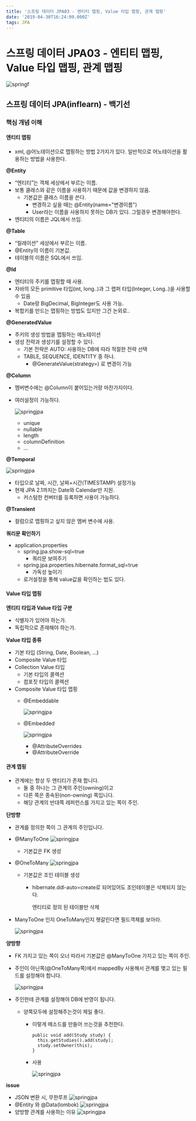 ```yaml
---
title: '스프링 데이터 JPA03 - 엔티티 맵핑, Value 타입 맵핑, 관계 맵핑'
date: '2019-04-30T16:24:09.000Z'
tags: JPA
---
```


# 스프링 데이터 JPA03 - 엔티티 맵핑, Value 타입 맵핑, 관계 맵핑

![springf](../../.gitbook/assets/jpa_logo.png)

## 스프링 데이터 JPA\(inflearn\) - 백기선

### 핵심 개념 이해

#### 엔티티 맵핑

* xml, @어노테이션으로 맵핑하는 방법 2가지가 있다. 일반적으로 어노테이션을 활용하는 방법을 사용한다.

**@Entity**

* “엔티티”는 객체 세상에서 부르는 이름.
* 보통 클래스와 같은 이름을 사용하기 때문에 값을 변경하지 않음.
  * 기본값은 클래스 이름을 쓴다.
    * 변경하고 싶을 때는 @Entity\(name="변경이름"\)
    * User라는 이름을 사용하지 못하는 DB가 있다. 그럴경우 변경해야한다.
* 엔티티의 이름은 JQL에서 쓰임.

**@Table**

* “릴레이션" 세상에서 부르는 이름.
* @Entity의 이름이 기본값.
* 테이블의 이름은 SQL에서 쓰임.

**@Id**

* 엔티티의 주키를 맵핑할 때 사용.
* 자바의 모든 primitive 타입\(int, long..\)과 그 랩퍼 타입\(Integer, Long..\)을 사용할 수 있음
  * Date랑 BigDecimal, BigInteger도 사용 가능.
* 복합키를 만드는 맵핑하는 방법도 있지만 그건 논외로..

**@GeneratedValue**

* 주키의 생성 방법을 맵핑하는 애노테이션
* 생성 전략과 생성기를 설정할 수 있다.
  * 기본 전략은 AUTO: 사용하는 DB에 따라 적절한 전략 선택
  * TABLE, SEQUENCE, IDENTITY 중 하나.
    * @GenerateValue\(strategy=\) 로 변경이 가능

**@Column**

* 멤버변수에는 @Column이 붙어있는거랑 마찬가지이다.
* 여러설정이 가능하다. 

    ![springjpa](../../.gitbook/assets/jpa03-1.png)

  * unique
  * nullable
  * length
  * columnDefinition
  * ...

**@Temporal**

![springjpa](../../.gitbook/assets/jpa03-2.png)

* 타입으로 날짜, 시간, 날짜+시간\(TIMESTAMP\) 설정가능
* 현재 JPA 2.1까지는 Date와 Calendar만 지원.
  * 커스텀한 컨버터를 등록하면 사용이 가능하다.

**@Transient**

* 컬럼으로 맵핑하고 싶지 않은 멤버 변수에 사용.

**쿼리문 확인하기**

* application.properties
  * spring.jpa.show-sql=true
    * 쿼리문 보여주기
  * spring.jpa.properties.hibernate.format\_sql=true
    * 가독성 높이기
  * 로거설정을 통해 value값을 확인하는 법도 있다.

#### Value 타입 맵핑

**엔티티 타입과 Value 타입 구분**

* 식별자가 있어야 하는가.
* 독립적으로 존재해야 하는가.

**Value 타입 종류**

* 기본 타입 \(String, Date, Boolean, ...\)
* Composite Value 타입
* Collection Value 타입
  * 기본 타입의 콜렉션
  * 컴포짓 타입의 콜렉션
* Composite Value 타입 맵핑
  * @Embeddable

    ![springjpa](../../.gitbook/assets/jpa03-3.png)

  * @Embedded

      ![springjpa](../../.gitbook/assets/jpa03-4.png)

    * @AttributeOverrides
    * @AttributeOverride

#### 관계 맵핑

* 관계에는 항상 두 엔티티가 존재 합니다.
  * 둘 중 하나는 그 관계의 주인\(owning\)이고
  * 다른 쪽은 종속된\(non-owning\) 쪽입니다.
  * 해당 관계의 반대쪽 레퍼런스를 가지고 있는 쪽이 주인.

**단방향**

* 관계를 정의한 쪽이 그 관계의 주인입니다.
* @ManyToOne ![springjpa](../../.gitbook/assets/jpa03-8.png)
  * 기본값은 FK 생성
* @OneToMany ![springjpa](../../.gitbook/assets/jpa03-10.png)
  * 기본값은 조인 테이블 생성
    * hibernate.ddl-auto=create로 되어있어도 조인테이블은 삭제되지 않는다.

      엔티티로 정의 된 테이블만 삭제
* ManyToOne 인지 OneToMany인지 헷갈린다면 필드객체를 보아라.

    ![springjpa](../../.gitbook/assets/jpa03-9.png)

**양방향**

* FK 가지고 있는 쪽이 오너 따라서 기본값은 @ManyToOne 가지고 있는 쪽이 주인.
* 주인이 아닌쪽\(@OneToMany쪽\)에서 mappedBy 사용해서 관계를 맺고 있는 필드를 설정해야 합니다.

    ![springjpa](../../.gitbook/assets/jpa03-11.png)

* 주인한테 관계를 설정해야 DB에 반영이 됩니다.
  * 양쪽모두에 설정해주는것이 제일 좋다.
    * 이렇게 메소드를 만들어 쓰는것을 추천한다.

      ```text
      public void add(Study study) {
        this.getStudies().add(study);
        study.setOwner(this);
      }
      ```

    * 사용

      ![springjpa](../../.gitbook/assets/jpa03-12.png)

**issue**

* JSON 변환 시, 무한루프 ![springjpa](../../.gitbook/assets/jpa03-6.png)
* @Entity 와 @Data\(lombok\) ![springjpa](../../.gitbook/assets/jpa03-5.png)
* 양방향 관계를 사용하는 이유 ![springjpa](../../.gitbook/assets/jpa03-7.png)  

